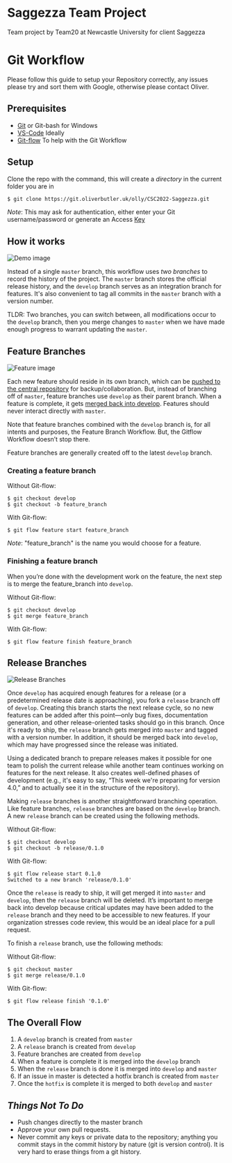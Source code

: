 # Saggezza Team Project

Team project by Team20 at Newcastle University for client Saggezza

# Git Workflow

Please follow this guide to setup your Repository correctly, any issues please try and sort them with Google, otherwise please contact Oliver.

## Prerequisites

- [Git](https://git-scm.com/downloads) or Git-bash for Windows
- [VS-Code](https://code.visualstudio.com/download) Ideally
- [Git-flow](https://github.com/nvie/gitflow/wiki/Installation) To help with the Git Workflow

## Setup

Clone the repo with the command, this will create a _directory_ in the current folder you are in

```bash
$ git clone https://git.oliverbutler.uk/olly/CSC2022-Saggezza.git
```

_Note_: This may ask for authentication, either enter your Git username/password or generate an Access [Key](https://docs.gitlab.com/ee/ssh/)

## How it works

![Demo image](<https://wac-cdn.atlassian.com/dam/jcr:2bef0bef-22bc-4485-94b9-a9422f70f11c/02%20(2).svg?cdnVersion=810>)

Instead of a single `master` branch, this workflow uses _two branches_ to record the history of the project. The `master` branch stores the official release history, and the `develop` branch serves as an integration branch for features. It's also convenient to tag all commits in the `master` branch with a version number.

TLDR: Two branches, you can switch between, all modifications occur to the `develop` branch, then you merge changes to `master` when we have made enough progress to warrant updating the `master`.

## Feature Branches

![Feature image](<https://wac-cdn.atlassian.com/dam/jcr:b5259cce-6245-49f2-b89b-9871f9ee3fa4/03%20(2).svg?cdnVersion=810>)

Each new feature should reside in its own branch, which can be [pushed to the central repository](https://www.atlassian.com/git/tutorials/syncing/git-push) for backup/collaboration. But, instead of branching off of `master`, feature branches use `develop` as their parent branch. When a feature is complete, it gets [merged back into develop](https://www.atlassian.com/git/tutorials/using-branches/git-merge). Features should never interact directly with `master`.

Note that feature branches combined with the `develop` branch is, for all intents and purposes, the Feature Branch Workflow. But, the Gitflow Workflow doesn’t stop there.

Feature branches are generally created off to the latest `develop` branch.

### Creating a feature branch

Without Git-flow:

```shell
$ git checkout develop
$ git checkout -b feature_branch
```

With Git-flow:

```shell
$ git flow feature start feature_branch
```

_Note_: "feature_branch" is the name you would choose for a feature.

### Finishing a feature branch

When you’re done with the development work on the feature, the next step is to merge the feature_branch into `develop`.

Without Git-flow:

```shell
$ git checkout develop
$ git merge feature_branch
```

With Git-flow:

```shell
$ git flow feature finish feature_branch
```

## Release Branches

![Release Branches](<https://wac-cdn.atlassian.com/dam/jcr:a9cea7b7-23c3-41a7-a4e0-affa053d9ea7/04%20(1).svg?cdnVersion=810>)

Once `develop` has acquired enough features for a release (or a predetermined release date is approaching), you fork a `release` branch off of `develop`. Creating this branch starts the next release cycle, so no new features can be added after this point—only bug fixes, documentation generation, and other release-oriented tasks should go in this branch. Once it's ready to ship, the `release` branch gets merged into `master` and tagged with a version number. In addition, it should be merged back into `develop`, which may have progressed since the release was initiated.

Using a dedicated branch to prepare releases makes it possible for one team to polish the current release while another team continues working on features for the next release. It also creates well-defined phases of development (e.g., it's easy to say, “This week we're preparing for version 4.0,” and to actually see it in the structure of the repository).

Making `release` branches is another straightforward branching operation. Like feature branches, `release` branches are based on the `develop` branch. A new `release` branch can be created using the following methods.

Without Git-flow:

```shell
$ git checkout develop
$ git checkout -b release/0.1.0
```

With Git-flow:

```shell
$ git flow release start 0.1.0
Switched to a new branch 'release/0.1.0'
```

Once the `release` is ready to ship, it will get merged it into `master` and `develop`, then the `release` branch will be deleted. It’s important to merge back into develop because critical updates may have been added to the `release` branch and they need to be accessible to new features. If your organization stresses code review, this would be an ideal place for a pull request.

To finish a `release` branch, use the following methods:

Without Git-flow:

```shell
$ git checkout master
$ git merge release/0.1.0
```

With Git-flow:

```shell
$ git flow release finish '0.1.0'
```

## The Overall Flow

1. A `develop` branch is created from `master`
2. A `release` branch is created from `develop`
3. Feature branches are created from `develop`
4. When a feature is complete it is merged into the `develop` branch
5. When the `release` branch is done it is merged into `develop` and `master`
6. If an issue in master is detected a hotfix branch is created from `master`
7. Once the `hotfix` is complete it is merged to both `develop` and `master`

## _Things Not To Do_

- Push changes directly to the master branch
- Approve your own pull requests.
- Never commit any keys or private data to the repository; anything you commit stays in the commit history by nature (git is version control). It is very hard to erase things from a git history.
